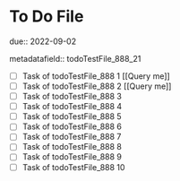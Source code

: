 # To Do File

due:: 2022-09-02

metadatafield:: todoTestFile_888_21

- [ ] Task of todoTestFile_888 1 [[Query me]]
- [ ] Task of todoTestFile_888 2 [[Query me]]
- [ ] Task of todoTestFile_888 3
- [ ] Task of todoTestFile_888 4
- [ ] Task of todoTestFile_888 5
- [ ] Task of todoTestFile_888 6
- [ ] Task of todoTestFile_888 7
- [ ] Task of todoTestFile_888 8
- [ ] Task of todoTestFile_888 9
- [ ] Task of todoTestFile_888 10